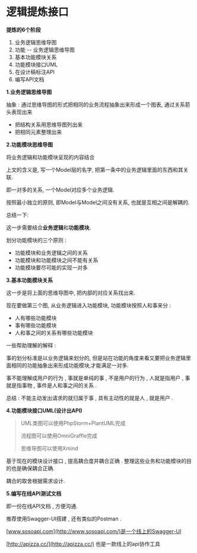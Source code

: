 # 逻辑提炼接口

**提炼的6个阶段**

1. 业务逻辑思维导图
2. 功能 -- 业务逻辑思维导图
3. 基本功能模块关系
4. 功能模块接口UML
5. 在设计稿标注API
6. 编写API文档

**1.业务逻辑思维导图**

抽象 : 通过思维导图的形式把相同的业务流程抽象出来形成一个图表, 通过关系箭头表现出来

* 把结构关系用思维导图列出来
* 把相同元素整理出来

**2.功能模块思维导图**

将业务逻辑和功能模块呈现的内容结合

上文的含义是, 写一个Model层的名字, 把第一条中的业务逻辑里面的东西和其关联.

即一对多的关系, 一个Model对应多个业务逻辑.

按照最小独立的原则, 即Model与Model之间没有关系, 也就是互相之间是解耦的.

总结一下:

这一步需要结合**业务逻辑**和**功能模块.**

划分功能模块的三个原则 :

* 功能模块和业务逻辑之间的关系
* 功能模块和功能模块之间不能有关系
* 功能模块要尽可能的实现一对多

**3.基本功能模块关系**

这一步是将上面的思维导图中, 把内部的对应关系找出来.

现在要做第三个图, 从业务逻辑进入功能模块, 功能模块按照人和事来分 :

* 人有哪些功能模块
* 事有哪些功能模块
* 人和事之间的关系有哪些功能模块

一些帮助理解的解释 :

事的划分标准是以业务逻辑来划分的, 但是站在功能的角度来看又要把业务逻辑里面相同的功能抽象出来形成功能模块,才能满足一对多.

事不能理解成用户的行为 , 事就是单纯的事 , 不是用户的行为 , 人就是指用户 , 事就是指事物 , 事件是人和事之间的关系 .

总结 : 不能主动发出请求的就归属于事 , 具有主动性的就是人 , 就是用户 .

**4.功能模块接口UML\(设计出API\)**

> UML类图可以使用PhpStorm+PlantUML完成
>
> 流程图可以使用OmniGraffle完成
>
> 思维导图可以使用Xmind

基于现在的模块设计接口 , 提高耦合度并耦合正确 . 整理这些业务和功能模块的目的也是确保耦合正确.

耦合的取舍根据需求设计.

**5.编写在线API测试文档**

即一份在线API文档 , 方便沟通.

推荐使用Swagger-UI搭建 , 还有类似的Postman .

[www.sosoapi.com](http://www.sosoapi.com/)是一个线上的Swagger-UI

[http://apizza.cc/](http://apizza.cc/) 也是一款线上的api协作工具

